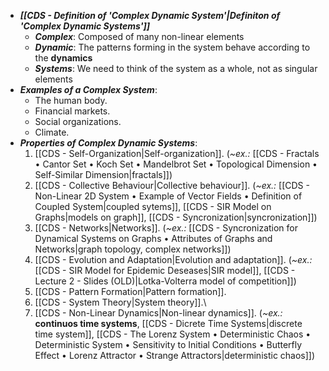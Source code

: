 - ***[[CDS - Definition of 'Complex Dynamic System'|Definiton of 'Complex Dynamic Systems']]***
	- ***Complex***: Composed of many non-linear elements
	- ***Dynamic***: The patterns forming in the system behave according to the **dynamics**
	- ***Systems***: We need to think of the system as a whole, not as singular elements
- ***Examples of a Complex System***:
	- The human body.
	- Financial markets.
	- Social organizations.
	- Climate.
- ***Properties of Complex Dynamic Systems***:
  1. [[CDS - Self-Organization|Self-organization]]. (*~ex.:* [[CDS - Fractals • Cantor Set • Koch Set • Mandelbrot Set • Topological Dimension • Self-Similar Dimension|fractals]])
  2. [[CDS - Collective Behaviour|Collective behaviour]]. (*~ex.:* [[CDS - Non-Linear 2D System • Example of Vector Fields • Definition of Coupled System|coupled sytems]], [[CDS - SIR Model on Graphs|models on graph]], [[CDS - Syncronization|syncronization]])
  3. [[CDS - Networks|Networks]]. (*~ex.:* [[CDS - Syncronization for Dynamical Systems on Graphs • Attributes of Graphs and Networks|graph topology, complex networks]])
  4. [[CDS - Evolution and Adaptation|Evolution and adaptation]]. (*~ex.:* [[CDS - SIR Model for Epidemic Deseases|SIR model]], [[CDS - Lecture 2 - Slides (OLD)|Lotka-Volterra model of competition]])
  5. [[CDS - Pattern Formation|Pattern formation]].
  6. [[CDS - System Theory|System theory]].\
  7. [[CDS - Non-Linear Dynamics|Non-linear dynamics]]. (*~ex.:* **continuos time systems**, [[CDS - Dicrete Time Systems|discrete time system]], [[CDS - The Lorenz System • Deterministic Chaos • Deterministic System • Sensitivity to Initial Conditions • Butterfly Effect • Lorenz Attractor • Strange Attractors|deterministic chaos]])
